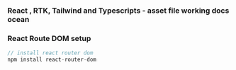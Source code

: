 ### React , RTK, Tailwind and Typescripts - asset file working docs ocean

### React Route DOM setup
```js
// install react router dom 
npm install react-router-dom
```

